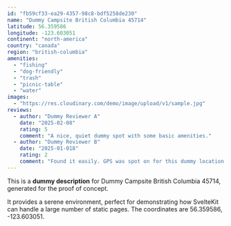 ```yaml
---
id: "fb59cf33-ea29-4357-98c8-bdf5258de230"
name: "Dummy Campsite British Columbia 45714"
latitude: 56.359586
longitude: -123.603051
continent: "north-america"
country: "canada"
region: "british-columbia"
amenities:
  - "fishing"
  - "dog-friendly"
  - "trash"
  - "picnic-table"
  - "water"
images:
  - "https://res.cloudinary.com/demo/image/upload/v1/sample.jpg"
reviews:
  - author: "Dummy Reviewer A"
    date: "2025-02-08"
    rating: 5
    comment: "A nice, quiet dummy spot with some basic amenities."
  - author: "Dummy Reviewer B"
    date: "2025-01-018"
    rating: 2
    comment: "Found it easily. GPS was spot on for this dummy location."
---
```


This is a **dummy description** for Dummy Campsite British Columbia 45714, generated for the proof of concept.

It provides a serene environment, perfect for demonstrating how SvelteKit can handle a large number of static pages. The coordinates are 56.359586, -123.603051.
